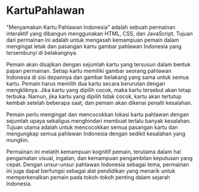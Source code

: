 # KartuPahlawan
"Menyamakan Kartu Pahlawan Indonesia" adalah sebuah permainan interaktif yang dibangun menggunakan HTML, CSS, dan JavaScript. Tujuan dari permainan ini adalah untuk mengasah kemampuan pemain dalam mengingat letak dan pasangan kartu gambar pahlawan Indonesia yang tersembunyi di belakangnya.

Pemain akan disajikan dengan sejumlah kartu yang tersusun dalam bentuk papan permainan. Setiap kartu memiliki gambar seorang pahlawan Indonesia di sisi depannya dan gambar belakang yang sama untuk semua kartu. Pemain harus memilih dua kartu secara berurutan dengan mengkliknya. Jika kartu yang dipilih cocok, maka kartu tersebut akan tetap terbuka. Namun, jika kartu yang dipilih tidak cocok, kartu akan tertutup kembali setelah beberapa saat, dan pemain akan dikenai penalti kesalahan.

Pemain perlu mengingat dan mencocokkan lokasi kartu pahlawan dengan sejumlah upaya sekaligus menghindari membuat terlalu banyak kesalahan. Tujuan utama adalah untuk mencocokkan semua pasangan kartu dan mengungkap semua pahlawan Indonesia dengan sedikit kesalahan yang mungkin.

Permainan ini melatih kemampuan kognitif pemain, terutama dalam hal pengamatan visual, ingatan, dan kemampuan pengambilan keputusan yang cepat. Dengan unsur-unsur pahlawan Indonesia sebagai tema, permainan ini juga dapat berfungsi sebagai alat pendidikan yang menarik untuk memperkenalkan pemain pada tokoh-tokoh penting dalam sejarah Indonesia.
